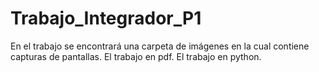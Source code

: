 # Trabajo_Integrador_P1
En el trabajo se encontrará una carpeta de imágenes en la cual contiene capturas de pantallas.
El trabajo en pdf.
El trabajo en python.
